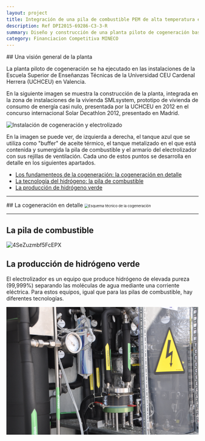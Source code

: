 ```yaml
---
layout: project
title: Integración de una pila de combustible PEM de alta temperatura en la gestión energética de una edificación prototipo
description: Ref DPI2015-69286-C3-3-R
summary: Diseño y construcción de una planta piloto de cogeneración basada en pila de combustible de hidrógeno PEM de elevada temperatura, con el control de temperatura por baño térmico de aceite. El hidrógeno consumido se produce mediante electrólisis del agua en un electrolizador PEM instalado junto a la cogeneración. 
category: Financiacion Competitiva MINECO
---
```

<div id='id_vision_general' />
## Una visión general de la planta

La planta piloto de cogeneración se ha ejecutado en las instalaciones de la Escuela Superior de Enseñanzas Técnicas de la Universidad CEU Cardenal Herrera (UCHCEU) en Valencia. 

En la siguiente imagen se muestra la construcción de la planta, integrada en la zona de instalaciones de la vivienda SMLsystem, prototipo de vivienda de consumo de energía casi nulo, presentada por la UCHCEU en 2012 en el concurso internacional Solar Decathlon 2012, presentado en Madrid.

<img src='https://i.loli.net/2020/11/02/CEgL2t3odirFGIu.jpg' alt='Instalación de cogeneración y electrolizado' style="zoom:;" />

En la imagen se puede ver, de izquierda a derecha, el tanque azul que se utiliza como "buffer" de aceite térmico, el tanque metalizado en el que está contenida y sumergida la pila de combustible y el armario del electrolizador con sus rejillas de ventilación. Cada uno de estos puntos se desarrolla en detalle en los siguientes apartados.

+ [Los fundamenteos de la cogeneración: la cogeneración en detalle](#id_detalle_cog)
+ [La tecnología del hidrógeno: la pila de combustible](#id_fuel_cell)
+ [La producción de hidrógeno verde](#id_hidrogeno)

---

<div id='id_detalle_cog'/>
## La cogeneración en detalle



<img src='https://i.loli.net/2020/11/02/c3Q78BENkCMmwaZ.png' alt='Esquema técnico de la cogeneración' style="zoom:67%;" />

---
<div id='id_fuel_cell' />

## La pila de combustible

<img src='https://i.loli.net/2020/11/02/4SeZuzmbf5FcEPX.jpg' alt='4SeZuzmbf5FcEPX' style="zoom:;" />


<div id='id_hidrogeno'/>

## La producción de hidrógeno verde

El electrolizador es un equipo que produce hidrógeno de elevada pureza (99,999%) separando las moléculas de agua mediante una corriente eléctrica. Para estos equipos, igual que para las pilas de combustible, hay diferentes tecnologías. 

<img src='2015-01-01-micapem_images/2kpPfNwgrOZ5Yae.jpg' alt='Vista del stack PEM del electrolizador' style="zoom:;" />